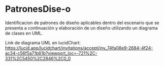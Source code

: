 # PatronesDise-o
Identificacion de patrones de diseño aplicables  dentro del escenario que se presenta a continuación y elaboración de  un diseño utilizando un diagrama de clases  en UML. 

Link de diagrama UML en lucidChart: https://lucid.app/lucidchart/invitations/accept/inv_74fa08e9-2684-4f24-ac34-c56f5a71b61b?viewport_loc=-721%2C-331%2C5450%2C2846%2C0_0
